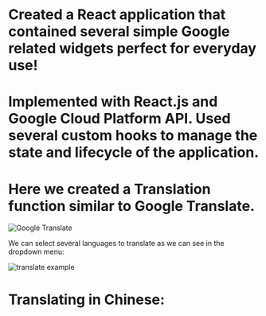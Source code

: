 # Created a React application that contained several simple Google related widgets perfect for everyday use!

# Implemented with React.js and Google Cloud Platform API. Used several custom hooks to manage the state and lifecycle of the application. 

# Here we created a Translation function similar to Google Translate. 
![Google Translate](https://user-images.githubusercontent.com/46942833/96385584-b14f9680-1149-11eb-8757-313d1e94907f.png)

We can select several languages to translate as we can see in the dropdown menu: 

![translate example](https://user-images.githubusercontent.com/46942833/96385554-7fd6cb00-1149-11eb-97cb-368e4b5dc245.PNG)

# Translating in Chinese: 




